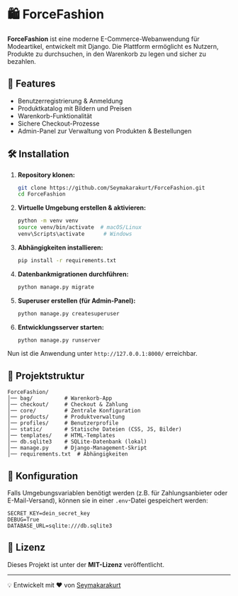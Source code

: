 # 🛍️ ForceFashion

**ForceFashion** ist eine moderne E-Commerce-Webanwendung für Modeartikel, entwickelt mit Django. Die Plattform ermöglicht es Nutzern, Produkte zu durchsuchen, in den Warenkorb zu legen und sicher zu bezahlen.

## 🚀 Features

- Benutzerregistrierung & Anmeldung
- Produktkatalog mit Bildern und Preisen
- Warenkorb-Funktionalität
- Sichere Checkout-Prozesse
- Admin-Panel zur Verwaltung von Produkten & Bestellungen

## 🛠️ Installation

1. **Repository klonen:**
   ```sh
   git clone https://github.com/Seymakarakurt/ForceFashion.git
   cd ForceFashion
   ```

2. **Virtuelle Umgebung erstellen & aktivieren:**
   ```sh
   python -m venv venv
   source venv/bin/activate  # macOS/Linux
   venv\Scripts\activate      # Windows
   ```

3. **Abhängigkeiten installieren:**
   ```sh
   pip install -r requirements.txt
   ```

4. **Datenbankmigrationen durchführen:**
   ```sh
   python manage.py migrate
   ```

5. **Superuser erstellen (für Admin-Panel):**
   ```sh
   python manage.py createsuperuser
   ```

6. **Entwicklungsserver starten:**
   ```sh
   python manage.py runserver
   ```

Nun ist die Anwendung unter `http://127.0.0.1:8000/` erreichbar.

## 📁 Projektstruktur

```
ForceFashion/
│── bag/          # Warenkorb-App
│── checkout/     # Checkout & Zahlung
│── core/         # Zentrale Konfiguration
│── products/     # Produktverwaltung
│── profiles/     # Benutzerprofile
│── static/       # Statische Dateien (CSS, JS, Bilder)
│── templates/    # HTML-Templates
│── db.sqlite3    # SQLite-Datenbank (lokal)
│── manage.py     # Django-Management-Skript
│── requirements.txt  # Abhängigkeiten
```

## 🔧 Konfiguration

Falls Umgebungsvariablen benötigt werden (z.B. für Zahlungsanbieter oder E-Mail-Versand), können sie in einer `.env`-Datei gespeichert werden:

```
SECRET_KEY=dein_secret_key
DEBUG=True
DATABASE_URL=sqlite:///db.sqlite3
```

## 📜 Lizenz

Dieses Projekt ist unter der **MIT-Lizenz** veröffentlicht.

---

💡 Entwickelt mit ❤️ von [Seymakarakurt](https://github.com/Seymakarakurt)
